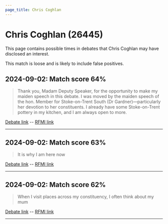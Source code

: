 ```yaml
---
page_title: Chris Coghlan
---
```


# Chris Coghlan  (26445)

This page contains possible times in debates that Chris Coghlan may have disclosed an interest.

This match is loose and is likely to include false positives. 



## 2024-09-02: Match score 64%

>Thank you, Madam Deputy Speaker, for the opportunity to make my maiden speech in this debate. I was moved by the maiden speech of the hon. Member for Stoke-on-Trent South (Dr Gardner)—particularly her devotion to her constituents. I already have some Stoke-on-Trent pottery in my kitchen, and I am always open to more.

[Debate link](https://www.theyworkforyou.com/debates/?id=2024-09-02a.111.1)  --  [RFMI link](https://www.theyworkforyou.com/mp/26445/register)


---



## 2024-09-02: Match score 63%

>It is why I am here now

[Debate link](https://www.theyworkforyou.com/debates/?id=2024-09-02a.111.1)  --  [RFMI link](https://www.theyworkforyou.com/mp/26445/register)


---



## 2024-09-02: Match score 62%

>When I visit places across my constituency, I often think about my mum

[Debate link](https://www.theyworkforyou.com/debates/?id=2024-09-02a.111.1)  --  [RFMI link](https://www.theyworkforyou.com/mp/26445/register)


---

